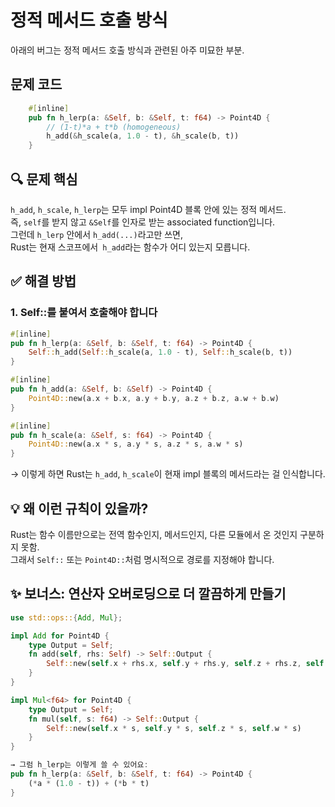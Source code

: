 # 정적 메서드 호출 방식

아래의 버그는 정적 메서드 호출 방식과 관련된 아주 미묘한 부분.

## 문제 코드
```rust
    #[inline]
    pub fn h_lerp(a: &Self, b: &Self, t: f64) -> Point4D {
        // (1-t)*a + t*b (homogeneous)
        h_add(&h_scale(a, 1.0 - t), &h_scale(b, t))
    }
```

## 🔍 문제 핵심
`h_add`, `h_scale`, `h_lerp`는 모두 impl Point4D 블록 안에 있는 정적 메서드.  
즉, `self`를 받지 않고 `&Self`를 인자로 받는 associated function입니다.  
그런데 `h_lerp` 안에서 `h_add(...)`라고만 쓰면,  
Rust는 현재 스코프에서` h_add`라는 함수가 어디 있는지 모릅니다.  

## ✅ 해결 방법
### 1. Self::를 붙여서 호출해야 합니다
```rust
#[inline]
pub fn h_lerp(a: &Self, b: &Self, t: f64) -> Point4D {
    Self::h_add(Self::h_scale(a, 1.0 - t), Self::h_scale(b, t))
}

#[inline]
pub fn h_add(a: &Self, b: &Self) -> Point4D {
    Point4D::new(a.x + b.x, a.y + b.y, a.z + b.z, a.w + b.w)
}

#[inline]
pub fn h_scale(a: &Self, s: f64) -> Point4D {
    Point4D::new(a.x * s, a.y * s, a.z * s, a.w * s)
}
```

→ 이렇게 하면 Rust는 `h_add`, `h_scale`이 현재 impl 블록의 메서드라는 걸 인식합니다.

## 💡 왜 이런 규칙이 있을까?
Rust는 함수 이름만으로는 전역 함수인지, 메서드인지, 다른 모듈에서 온 것인지 구분하지 못함.  
그래서 `Self::` 또는 `Point4D::`처럼 명시적으로 경로를 지정해야 합니다.

## ✨ 보너스: 연산자 오버로딩으로 더 깔끔하게 만들기
```rust
use std::ops::{Add, Mul};

impl Add for Point4D {
    type Output = Self;
    fn add(self, rhs: Self) -> Self::Output {
        Self::new(self.x + rhs.x, self.y + rhs.y, self.z + rhs.z, self.w + rhs.w)
    }
}

impl Mul<f64> for Point4D {
    type Output = Self;
    fn mul(self, s: f64) -> Self::Output {
        Self::new(self.x * s, self.y * s, self.z * s, self.w * s)
    }
}

→ 그럼 h_lerp는 이렇게 쓸 수 있어요:
pub fn h_lerp(a: &Self, b: &Self, t: f64) -> Point4D {
    (*a * (1.0 - t)) + (*b * t)
}
```



